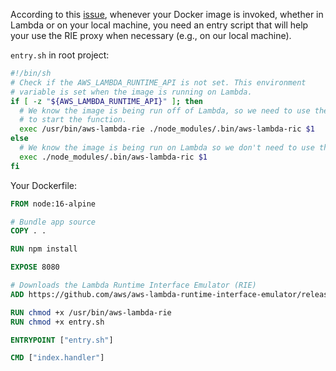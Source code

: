 According to this [issue][1], whenever your Docker image is invoked, whether in Lambda or on your local machine, you need an entry script that will help your use the RIE proxy when necessary (e.g., on our local machine).

`entry.sh` in root project:

```sh
#!/bin/sh
# Check if the AWS_LAMBDA_RUNTIME_API is not set. This environment
# variable is set when the image is running on Lambda.
if [ -z "${AWS_LAMBDA_RUNTIME_API}" ]; then
  # We know the image is being run off of Lambda, so we need to use the RIE
  # to start the function.
  exec /usr/bin/aws-lambda-rie ./node_modules/.bin/aws-lambda-ric $1
else
  # We know the image is being run on Lambda so we don't need to use the RIE.
  exec ./node_modules/.bin/aws-lambda-ric $1
fi   
```

Your Dockerfile:

```Dockerfile
FROM node:16-alpine

# Bundle app source
COPY . .

RUN npm install

EXPOSE 8080

# Downloads the Lambda Runtime Interface Emulator (RIE)
ADD https://github.com/aws/aws-lambda-runtime-interface-emulator/releases/latest/download/aws-lambda-rie /usr/bin/aws-lambda-rie

RUN chmod +x /usr/bin/aws-lambda-rie
RUN chmod +x entry.sh

ENTRYPOINT ["entry.sh"]

CMD ["index.handler"]
```


  [1]: https://github.com/aws/aws-lambda-nodejs-runtime-interface-client/issues/15
